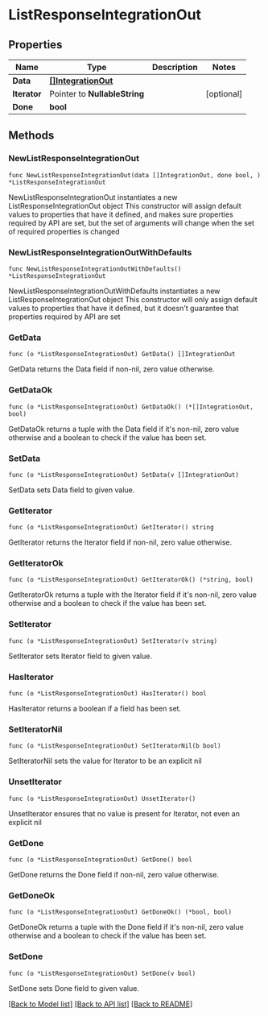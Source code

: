 # ListResponseIntegrationOut

## Properties

Name | Type | Description | Notes
------------ | ------------- | ------------- | -------------
**Data** | [**[]IntegrationOut**](IntegrationOut.md) |  | 
**Iterator** | Pointer to **NullableString** |  | [optional] 
**Done** | **bool** |  | 

## Methods

### NewListResponseIntegrationOut

`func NewListResponseIntegrationOut(data []IntegrationOut, done bool, ) *ListResponseIntegrationOut`

NewListResponseIntegrationOut instantiates a new ListResponseIntegrationOut object
This constructor will assign default values to properties that have it defined,
and makes sure properties required by API are set, but the set of arguments
will change when the set of required properties is changed

### NewListResponseIntegrationOutWithDefaults

`func NewListResponseIntegrationOutWithDefaults() *ListResponseIntegrationOut`

NewListResponseIntegrationOutWithDefaults instantiates a new ListResponseIntegrationOut object
This constructor will only assign default values to properties that have it defined,
but it doesn't guarantee that properties required by API are set

### GetData

`func (o *ListResponseIntegrationOut) GetData() []IntegrationOut`

GetData returns the Data field if non-nil, zero value otherwise.

### GetDataOk

`func (o *ListResponseIntegrationOut) GetDataOk() (*[]IntegrationOut, bool)`

GetDataOk returns a tuple with the Data field if it's non-nil, zero value otherwise
and a boolean to check if the value has been set.

### SetData

`func (o *ListResponseIntegrationOut) SetData(v []IntegrationOut)`

SetData sets Data field to given value.


### GetIterator

`func (o *ListResponseIntegrationOut) GetIterator() string`

GetIterator returns the Iterator field if non-nil, zero value otherwise.

### GetIteratorOk

`func (o *ListResponseIntegrationOut) GetIteratorOk() (*string, bool)`

GetIteratorOk returns a tuple with the Iterator field if it's non-nil, zero value otherwise
and a boolean to check if the value has been set.

### SetIterator

`func (o *ListResponseIntegrationOut) SetIterator(v string)`

SetIterator sets Iterator field to given value.

### HasIterator

`func (o *ListResponseIntegrationOut) HasIterator() bool`

HasIterator returns a boolean if a field has been set.

### SetIteratorNil

`func (o *ListResponseIntegrationOut) SetIteratorNil(b bool)`

 SetIteratorNil sets the value for Iterator to be an explicit nil

### UnsetIterator
`func (o *ListResponseIntegrationOut) UnsetIterator()`

UnsetIterator ensures that no value is present for Iterator, not even an explicit nil
### GetDone

`func (o *ListResponseIntegrationOut) GetDone() bool`

GetDone returns the Done field if non-nil, zero value otherwise.

### GetDoneOk

`func (o *ListResponseIntegrationOut) GetDoneOk() (*bool, bool)`

GetDoneOk returns a tuple with the Done field if it's non-nil, zero value otherwise
and a boolean to check if the value has been set.

### SetDone

`func (o *ListResponseIntegrationOut) SetDone(v bool)`

SetDone sets Done field to given value.



[[Back to Model list]](../README.md#documentation-for-models) [[Back to API list]](../README.md#documentation-for-api-endpoints) [[Back to README]](../README.md)


